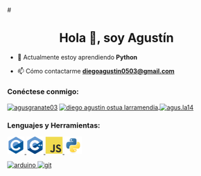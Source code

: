 #<h1 align="center">Hola 👋, soy Agustín</h1>
- 🌱 Actualmente estoy aprendiendo **Python**

- 📫 Cómo contactarme **diegoagustin0503@gmail.com**

<h3 align= "left">Conéctese conmigo:</h3>
<p align="left">
<a href="https://twitter.com/agusgranate03" target="blank"><img align="center" src= "https://raw.githubusercontent.com/rahuldkjain/github-profile-readme-generator/master/src/images/icons/Social/twitter.svg" alt="agusgranate03" height="30" width="40" /></a>
<a href="https://www.linkedin.com/in/diego-agustin-ostua-larramendia-7356b21a5/" target="blank"><img align="center" src="https://raw.githubusercontent.com/rahuldkjain/github-profile-readme-generator/master/src/images/icons/Social/linked-in-alt.svg" alt="diego agustin ostua larramendia" height="30" width="40" /> </a>
<a href="https://instagram.com/agus.la14" target="blank"><img align="center" src="https://raw.githubusercontent.com/rahuldkjain/github-profile-readme-generator/master/src/images/icons/Social/instagram.svg" alt="agus.la14" height="30" width="40" /></a> </p> <h3 align=
"

<h3 align= "left">Lenguajes y Herramientas:</h3>
</a> <p align="left"> <a href="https://www.cprogramming.com/" target="_blank" rel="noreferrer"> <img src="https://raw.githubusercontent.com/devicons/devicon/master/icons/c/c-original.svg" alt="c" width="40" height="40"/> </a><a href="https://www.w3schools.com/cpp/" target="_blank" rel="noreferrer"> <img src="https://raw.githubusercontent.com/devicons/devicon/master/icons/cplusplus/cplusplus-original.svg" alt="cplusplus" width="40" height="40"/> </a> <a href="https://developer.mozilla.org/en-US/docs/Web/JavaScript" target="_blank" rel= "noremitente"><img src="https://raw.githubusercontent.com/devicons/devicon/master/icons/javascript/javascript-original.svg" alt="javascript" width="40" height="40"/> <a href="https://www.python.org" target="_blank" rel="noreferrer"> <img src="https://raw.githubusercontent.com/devicons/devicon/master/icons/python/python-original.svg" alt="python" width="40" height="40"/></a> <p align="left"> <a href="https://www.arduino.cc/" target="_blank" rel="noreferrer"> <img src="https://cdn.worldvectorlogo.com/logos/arduino-1.svg" alt="arduino" width="40" height="40"/> </a> <a href="https://git-scm.com/" target="_blank" rel="noreferrer"> <img src="https://www.vectorlogo.zone/logos/git-scm/git-scm-icon.svg" alt="git" width="40" height="40"/> </a> </p>
